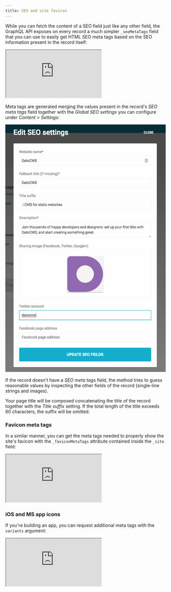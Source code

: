 ```yaml
---
title: SEO and site favicon
---
```


While you can fetch the content of a SEO field just like any other field,
the GraphQL API exposes on every record a much simpler `_seoMetaTags` field that
you can use to easily get HTML SEO meta tags based on the SEO information
present in the record itself:

<iframe src="https://cda-explorer.datocms.com/?apitoken=faeb9172e232a75339242faafb9e56de8c8f13b735f7090964&query=%7B%0A%20%20allBlogPosts%20%7B%0A%20%20%20%20_seoMetaTags%20%7B%0A%20%20%20%20%20%20tag%0A%20%20%20%20%20%20attributes%0A%20%20%20%20%20%20content%0A%20%20%20%20%7D%0A%20%20%7D%0A%7D"></iframe>

Meta tags are generated merging the values present in the record's *SEO meta tags*
field together with the *Global SEO settings* you can configure under *Content > Settings*:

![foo](../images/seo/global-seo.png)

If the record doesn't have a *SEO meta tags* field, the method tries to guess reasonable values by inspecting the other fields of the record (single-line strings and images).

Your page title will be composed concatenating the title of the record together with the *Title suffix* setting. If the total length of the title exceeds 60 characters, the suffix will be omitted.


### Favicon meta tags

In a similar manner, you can get the meta tags needed to properly show the site's favicon with the `_faviconMetaTags` attribute contained inside the `_site` field:

<iframe src="https://cda-explorer.datocms.com/?apitoken=faeb9172e232a75339242faafb9e56de8c8f13b735f7090964&query=%7B%0A%20%20_site%20%7B%0A%20%20%20%20faviconMetaTags%20%7B%0A%20%20%20%20%20%20tag%0A%20%20%20%20%20%20attributes%0A%20%20%20%20%7D%0A%20%20%7D%0A%7D%0A"></iframe>

### iOS and MS app icons

If you're building an app, you can request additional meta tags with the `variants` argument:

<iframe src="https://cda-explorer.datocms.com/?apitoken=faeb9172e232a75339242faafb9e56de8c8f13b735f7090964&query=%7B%0A%20%20_site%20%7B%0A%20%20%20%20faviconMetaTags(variants%3A%20%5Bicon%2C%20appleTouchIcon%2C%20msApplication%5D)%20%7B%0A%20%20%20%20%20%20tag%0A%20%20%20%20%20%20attributes%0A%20%20%20%20%7D%0A%20%20%7D%0A%7D%0A"></iframe>
